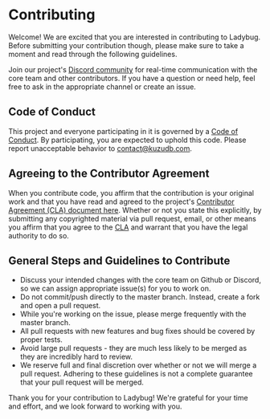 # Contributing

Welcome! We are excited that you are interested in contributing to Ladybug.
Before submitting your contribution though, please make sure to take a moment and read through the following guidelines.

Join our project's [Discord community](https://discord.gg/VtX2gw9Rug) for real-time communication with the core team and other contributors.
If you have a question or need help, feel free to ask in the appropriate channel or create an issue.

## Code of Conduct

This project and everyone participating in it is governed by a [Code of Conduct](CODE_OF_CONDUCT.md).
By participating, you are expected to uphold this code. 
Please report unacceptable behavior to [contact@kuzudb.com](mailto:contact@kuzudb.com).

## Agreeing to the Contributor Agreement
When you contribute code, you affirm that the contribution is your original work and that you have read and agreed to the project's [Contributor Agreement (CLA) document  here](CLA.md). 
Whether or not you state this explicitly, by submitting any copyrighted material via pull request, email, or other means you affirm that you agree to the [CLA](CLA.md) and warrant that you have the legal authority to do so.

## General Steps and Guidelines to Contribute
* Discuss your intended changes with the core team on Github or Discord, so we can assign appropriate issue(s) for you to work on.
* Do not commit/push directly to the master branch. Instead, create a fork and open a pull request.
* While you're working on the issue, please merge frequently with the master branch.
* All pull requests with new features and bug fixes should be covered by proper tests.
* Avoid large pull requests - they are much less likely to be merged as they are incredibly hard to review.
* We reserve full and final discretion over whether or not we will merge a pull request. Adhering to these guidelines is not a complete guarantee that your pull request will be merged.

Thank you for your contribution to Ladybug! We're grateful for your time and effort, and we look forward to working with you.
